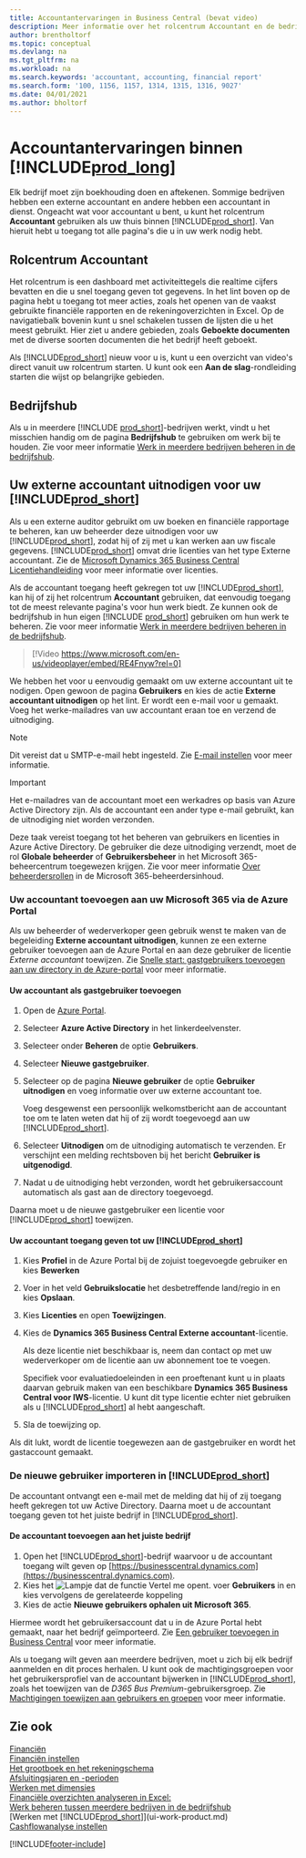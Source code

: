 ```yaml
---
title: Accountantervaringen in Business Central (bevat video)
description: Meer informatie over het rolcentrum Accountant en de bedrijfshub die interne en externe accountants ondersteunen in het clientbedrijf.
author: brentholtorf
ms.topic: conceptual
ms.devlang: na
ms.tgt_pltfrm: na
ms.workload: na
ms.search.keywords: 'accountant, accounting, financial report'
ms.search.form: '100, 1156, 1157, 1314, 1315, 1316, 9027'
ms.date: 04/01/2021
ms.author: bholtorf
---
```

# <a name="accountant-experiences-in-"></a>Accountantervaringen binnen [!INCLUDE[prod_long](includes/prod_long.md)]

Elk bedrijf moet zijn boekhouding doen en aftekenen. Sommige bedrijven hebben een externe accountant en andere hebben een accountant in dienst. Ongeacht wat voor accountant u bent, u kunt het rolcentrum **Accountant** gebruiken als uw thuis binnen [!INCLUDE[prod_short](includes/prod_short.md)]. Van hieruit hebt u toegang tot alle pagina's die u in uw werk nodig hebt.  

## <a name="accountant-role-center"></a>Rolcentrum Accountant

Het rolcentrum is een dashboard met activiteittegels die realtime cijfers bevatten en die u snel toegang geven tot gegevens. In het lint boven op de pagina hebt u toegang tot meer acties, zoals het openen van de vaakst gebruikte financiële rapporten en de rekeningoverzichten in Excel. Op de navigatiebalk bovenin kunt u snel schakelen tussen de lijsten die u het meest gebruikt. Hier ziet u andere gebieden, zoals **Geboekte documenten** met de diverse soorten documenten die het bedrijf heeft geboekt.  

Als [!INCLUDE[prod_short](includes/prod_short.md)] nieuw voor u is, kunt u een overzicht van video's direct vanuit uw rolcentrum starten. U kunt ook een **Aan de slag**-rondleiding starten die wijst op belangrijke gebieden.  

## <a name="company-hub"></a>Bedrijfshub

Als u in meerdere [!INCLUDE [prod_short](includes/prod_short.md)]-bedrijven werkt, vindt u het misschien handig om de pagina **Bedrijfshub** te gebruiken om werk bij te houden.  Zie voor meer informatie [Werk in meerdere bedrijven beheren in de bedrijfshub](company-hub.md).  

## <a name="inviting-your-external-accountant-to-your-"></a><a name="inviteaccountant"></a>Uw externe accountant uitnodigen voor uw [!INCLUDE[prod_short](includes/prod_short.md)]

Als u een externe auditor gebruikt om uw boeken en financiële rapportage te beheren, kan uw beheerder deze uitnodigen voor uw [!INCLUDE[prod_short](includes/prod_short.md)], zodat hij of zij met u kan werken aan uw fiscale gegevens. [!INCLUDE[prod_short](includes/prod_short.md)] omvat drie licenties van het type Externe accountant. Zie de [Microsoft Dynamics 365 Business Central Licentiehandleiding](https://go.microsoft.com/fwlink/?LinkId=871590) voor meer informatie over licenties.

Als de accountant toegang heeft gekregen tot uw [!INCLUDE[prod_short](includes/prod_short.md)], kan hij of zij het rolcentrum **Accountant** gebruiken, dat eenvoudig toegang tot de meest relevante pagina's voor hun werk biedt. Ze kunnen ook de bedrijfshub in hun eigen [!INCLUDE [prod_short](includes/prod_short.md)] gebruiken om hun werk te beheren. Zie voor meer informatie [Werk in meerdere bedrijven beheren in de bedrijfshub](company-hub.md).  

> [!Video https://www.microsoft.com/en-us/videoplayer/embed/RE4Fnyw?rel=0]

We hebben het voor u eenvoudig gemaakt om uw externe accountant uit te nodigen. Open gewoon de pagina **Gebruikers** en kies de actie **Externe accountant uitnodigen** op het lint. Er wordt een e-mail voor u gemaakt. Voeg het werke-mailadres van uw accountant eraan toe en verzend de uitnodiging.  

> [!Note]  
> Dit vereist dat u SMTP-e-mail hebt ingesteld. Zie [E-mail instellen](admin-how-setup-email.md) voor meer informatie.  

<!-- ![Invite your accountant.](./media/finance-invite-accountant/invite-accountant.png)-->

> [!IMPORTANT]  
> Het e-mailadres van de accountant moet een werkadres op basis van Azure Active Directory zijn. Als de accountant een ander type e-mail gebruikt, kan de uitnodiging niet worden verzonden.
>
> Deze taak vereist toegang tot het beheren van gebruikers en licenties in Azure Active Directory. De gebruiker die deze uitnodiging verzendt, moet de rol **Globale beheerder** of **Gebruikersbeheer** in het Microsoft 365-beheercentrum toegewezen krijgen. Zie voor meer informatie [Over beheerdersrollen](/microsoft-365/admin/add-users/about-admin-roles) in de Microsoft 365-beheerdersinhoud.  

### <a name="adding-your-accountant-to-your-microsoft-365-in-the-azure-portal"></a>Uw accountant toevoegen aan uw Microsoft 365 via de Azure Portal

Als uw beheerder of wederverkoper geen gebruik wenst te maken van de begeleiding **Externe accountant uitnodigen**, kunnen ze een externe gebruiker toevoegen aan de Azure Portal en aan deze gebruiker de licentie *Externe accountant* toewijzen. Zie [Snelle start: gastgebruikers toevoegen aan uw directory in de Azure-portal](/azure/active-directory/b2b/b2b-quickstart-add-guest-users-portal) voor meer informatie.

#### <a name="to-add-your-accountant-as-a-guest-user"></a>Uw accountant als gastgebruiker toevoegen

1. Open de [Azure Portal](https://portal.azure.com/).
2. Selecteer **Azure Active Directory** in het linkerdeelvenster.
3. Selecteer onder **Beheren** de optie **Gebruikers**.
4. Selecteer **Nieuwe gastgebruiker**.
5. Selecteer op de pagina **Nieuwe gebruiker** de optie **Gebruiker uitnodigen** en voeg informatie over uw externe accountant toe.  

   Voeg desgewenst een persoonlijk welkomstbericht aan de accountant toe om te laten weten dat hij of zij wordt toegevoegd aan uw [!INCLUDE[prod_short](includes/prod_short.md)].

6. Selecteer **Uitnodigen** om de uitnodiging automatisch te verzenden. Er verschijnt een melding rechtsboven bij het bericht **Gebruiker is uitgenodigd**. 
7. Nadat u de uitnodiging hebt verzonden, wordt het gebruikersaccount automatisch als gast aan de directory toegevoegd.

Daarna moet u de nieuwe gastgebruiker een licentie voor [!INCLUDE[prod_short](includes/prod_short.md)] toewijzen.

#### <a name="to-give-your-accountant-access-to-your-"></a>Uw accountant toegang geven tot uw [!INCLUDE[prod_short](includes/prod_short.md)]

1. Kies **Profiel** in de Azure Portal bij de zojuist toegevoegde gebruiker en kies **Bewerken**
2. Voer in het veld **Gebruikslocatie** het desbetreffende land/regio in en kies **Opslaan**.
3. Kies **Licenties** en open **Toewijzingen**.
4. Kies de **Dynamics 365 Business Central Externe accountant**-licentie.  
    
    Als deze licentie niet beschikbaar is, neem dan contact op met uw wederverkoper om de licentie aan uw abonnement toe te voegen.

    Specifiek voor evaluatiedoeleinden in een proeftenant kunt u in plaats daarvan gebruik maken van een beschikbare **Dynamics 365 Business Central voor IWS**-licentie. U kunt dit type licentie echter niet gebruiken als u [!INCLUDE[prod_short](includes/prod_short.md)] al hebt aangeschaft. 
5. Sla de toewijzing op.

Als dit lukt, wordt de licentie toegewezen aan de gastgebruiker en wordt het gastaccount gemaakt.

### <a name="importing-the-new-user-into-"></a>De nieuwe gebruiker importeren in [!INCLUDE[prod_short](includes/prod_short.md)]

De accountant ontvangt een e-mail met de melding dat hij of zij toegang heeft gekregen tot uw Active Directory. Daarna moet u de accountant toegang geven tot het juiste bedrijf in [!INCLUDE[prod_short](includes/prod_short.md)].

#### <a name="to-add-the-accountant-to-the-right-company"></a>De accountant toevoegen aan het juiste bedrijf

1. Open het [!INCLUDE[prod_short](includes/prod_short.md)]-bedrijf waarvoor u de accountant toegang wilt geven op [https://businesscentral.dynamics.com](https://businesscentral.dynamics.com).
2. Kies het ![Lampje dat de functie Vertel me opent.](media/ui-search/search_small.png "Vertel me wat u wilt doen") voer **Gebruikers** in en kies vervolgens de gerelateerde koppeling  
3. Kies de actie **Nieuwe gebruikers ophalen uit Microsoft 365**.

Hiermee wordt het gebruikersaccount dat u in de Azure Portal hebt gemaakt, naar het bedrijf geïmporteerd. Zie [Een gebruiker toevoegen in Business Central](ui-how-users-permissions.md#adduser) voor meer informatie.  

Als u toegang wilt geven aan meerdere bedrijven, moet u zich bij elk bedrijf aanmelden en dit proces herhalen. U kunt ook de machtigingsgroepen voor het gebruikersprofiel van de accountant bijwerken in [!INCLUDE[prod_short](includes/prod_short.md)], zoals het toewijzen van de *D365 Bus Premium*-gebruikersgroep. Zie [Machtigingen toewijzen aan gebruikers en groepen](ui-define-granular-permissions.md) voor meer informatie.  

## <a name="see-also"></a>Zie ook

[Financiën](finance.md)  
[Financiën instellen](finance-setup-finance.md)  
[Het grootboek en het rekeningschema](finance-general-ledger.md)  
[Afsluitingsjaren en -perioden](year-close-years-periods.md)  
[Werken met dimensies](finance-dimensions.md)  
[Financiële overzichten analyseren in Excel:](finance-analyze-excel.md)  
[Werk beheren tussen meerdere bedrijven in de bedrijfshub](company-hub.md)  
[Werken met [!INCLUDE[prod_short](includes/prod_short.md)]](ui-work-product.md)  
[Cashflowanalyse instellen](finance-setup-cash-flow-analyses.md)  


[!INCLUDE[footer-include](includes/footer-banner.md)]
